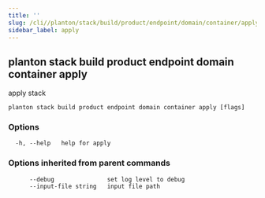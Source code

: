```yaml
---
title: ''
slug: /cli//planton/stack/build/product/endpoint/domain/container/apply
sidebar_label: apply
---
```

## planton stack build product endpoint domain container apply

apply stack

```
planton stack build product endpoint domain container apply [flags]
```

### Options

```
  -h, --help   help for apply
```

### Options inherited from parent commands

```
      --debug               set log level to debug
      --input-file string   input file path
```

